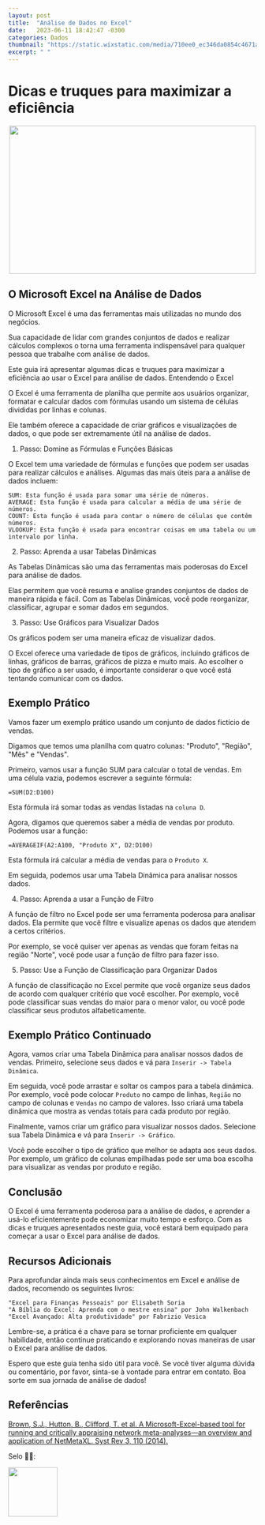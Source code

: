 ```yaml
---
layout: post
title:  "Análise de Dados no Excel"
date:   2023-06-11 18:42:47 -0300
categories: Dados
thumbnail: "https://static.wixstatic.com/media/710ee0_ec346da0854c4671a907285dcbb5e010~mv2.jpg/v1/fill/w_1959,h_1640,al_c,q_90/710ee0_ec346da0854c4671a907285dcbb5e010~mv2.webp"
excerpt: " "
---
```


# Dicas e truques para maximizar a eficiência

<p align="center">
  <img src="https://static.wixstatic.com/media/710ee0_ec346da0854c4671a907285dcbb5e010~mv2.jpg/v1/fill/w_1959,h_1640,al_c,q_90/710ee0_ec346da0854c4671a907285dcbb5e010~mv2.webp" width="500" height="300">
</p>

## O Microsoft Excel na Análise de Dados

O Microsoft Excel é uma das ferramentas mais utilizadas no mundo dos negócios.

Sua capacidade de lidar com grandes conjuntos de dados e realizar cálculos complexos o torna uma ferramenta indispensável para qualquer pessoa que trabalhe com análise de dados.

Este guia irá apresentar algumas dicas e truques para maximizar a eficiência ao usar o Excel para análise de dados.
Entendendo o Excel

O Excel é uma ferramenta de planilha que permite aos usuários organizar, formatar e calcular dados com fórmulas usando um sistema de células divididas por linhas e colunas.

Ele também oferece a capacidade de criar gráficos e visualizações de dados, o que pode ser extremamente útil na análise de dados.

1. Passo: Domine as Fórmulas e Funções Básicas

O Excel tem uma variedade de fórmulas e funções que podem ser usadas para realizar cálculos e análises. Algumas das mais úteis para a análise de dados incluem:

    SUM: Esta função é usada para somar uma série de números.
    AVERAGE: Esta função é usada para calcular a média de uma série de números.
    COUNT: Esta função é usada para contar o número de células que contêm números.
    VLOOKUP: Esta função é usada para encontrar coisas em uma tabela ou um intervalo por linha.

2. Passo: Aprenda a usar Tabelas Dinâmicas

As Tabelas Dinâmicas são uma das ferramentas mais poderosas do Excel para análise de dados.

Elas permitem que você resuma e analise grandes conjuntos de dados de maneira rápida e fácil. Com as Tabelas Dinâmicas, você pode reorganizar, classificar, agrupar e somar dados em segundos.

3. Passo: Use Gráficos para Visualizar Dados

Os gráficos podem ser uma maneira eficaz de visualizar dados.

O Excel oferece uma variedade de tipos de gráficos, incluindo gráficos de linhas, gráficos de barras, gráficos de pizza e muito mais. Ao escolher o tipo de gráfico a ser usado, é importante considerar o que você está tentando comunicar com os dados.

## Exemplo Prático

Vamos fazer um exemplo prático usando um conjunto de dados fictício de vendas.

Digamos que temos uma planilha com quatro colunas: "Produto", "Região", "Mês" e "Vendas".

Primeiro, vamos usar a função SUM para calcular o total de vendas. Em uma célula vazia, podemos escrever a seguinte fórmula:

```Excel
=SUM(D2:D100)
```

Esta fórmula irá somar todas as vendas listadas na `coluna D`.

Agora, digamos que queremos saber a média de vendas por produto. Podemos usar a função:

```Excel
=AVERAGEIF(A2:A100, "Produto X", D2:D100)
```

Esta fórmula irá calcular a média de vendas para o `Produto X`.

Em seguida, podemos usar uma Tabela Dinâmica para analisar nossos dados.

4. Passo: Aprenda a usar a Função de Filtro

A função de filtro no Excel pode ser uma ferramenta poderosa para analisar dados. Ela permite que você filtre e visualize apenas os dados que atendem a certos critérios.

Por exemplo, se você quiser ver apenas as vendas que foram feitas na região "Norte", você pode usar a função de filtro para fazer isso.

5. Passo: Use a Função de Classificação para Organizar Dados

A função de classificação no Excel permite que você organize seus dados de acordo com qualquer critério que você escolher. Por exemplo, você pode classificar suas vendas do maior para o menor valor, ou você pode classificar seus produtos alfabeticamente.

## Exemplo Prático Continuado

Agora, vamos criar uma Tabela Dinâmica para analisar nossos dados de vendas. Primeiro, selecione seus dados e vá para `Inserir -> Tabela Dinâmica`.

Em seguida, você pode arrastar e soltar os campos para a tabela dinâmica. Por exemplo, você pode colocar `Produto` no campo de linhas, `Região` no campo de colunas e `Vendas` no campo de valores. Isso criará uma tabela dinâmica que mostra as vendas totais para cada produto por região.

Finalmente, vamos criar um gráfico para visualizar nossos dados. Selecione sua Tabela Dinâmica e vá para 
`Inserir -> Gráfico`.

Você pode escolher o tipo de gráfico que melhor se adapta aos seus dados. Por exemplo, um gráfico de colunas empilhadas pode ser uma boa escolha para visualizar as vendas por produto e região.

## Conclusão

O Excel é uma ferramenta poderosa para a análise de dados, e aprender a usá-lo eficientemente pode economizar muito tempo e esforço. Com as dicas e truques apresentados neste guia, você estará bem equipado para começar a usar o Excel para análise de dados.

## Recursos Adicionais

Para aprofundar ainda mais seus conhecimentos em Excel e análise de dados, recomendo os seguintes livros:

    "Excel para Finanças Pessoais" por Elisabeth Soria
    "A Bíblia do Excel: Aprenda com o mestre ensina" por John Walkenbach
    "Excel Avançado: Alta produtividade" por Fabrizio Vesica

Lembre-se, a prática é a chave para se tornar proficiente em qualquer habilidade, então continue praticando e explorando novas maneiras de usar o Excel para análise de dados.

Espero que este guia tenha sido útil para você. Se você tiver alguma dúvida ou comentário, por favor, sinta-se à vontade para entrar em contato. Boa sorte em sua jornada de análise de dados!

## Referências

[Brown, S.J., Hutton, B., Clifford, T. et al. A Microsoft-Excel-based tool for running and critically appraising network meta-analyses—an overview and application of NetMetaXL. Syst Rev 3, 110 (2014).](https://doi.org/10.1186/2046-4053-3-110)

Selo 🧙‍♂️:

[<img src="https://avatars.githubusercontent.com/u/117866866?v=4" width="100" height="100">](https://github.com/Linhares015)
